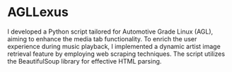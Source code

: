# AGLLexus
I developed a Python script tailored for Automotive Grade Linux (AGL), aiming to enhance the media tab functionality. To enrich the user experience during music playback, I implemented a dynamic artist image retrieval feature by employing web scraping techniques. The script utilizes the BeautifulSoup library for effective HTML parsing. 
